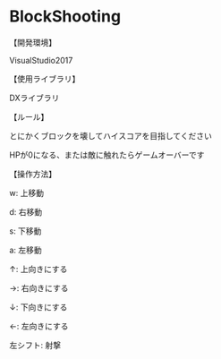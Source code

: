 # BlockShooting

【開発環境】

VisualStudio2017

【使用ライブラリ】

DXライブラリ

【ルール】

とにかくブロックを壊してハイスコアを目指してください

HPが0になる、または敵に触れたらゲームオーバーです

【操作方法】

w: 上移動

d: 右移動

s: 下移動

a: 左移動


↑: 上向きにする

→: 右向きにする

↓: 下向きにする

←: 左向きにする


左シフト: 射撃
